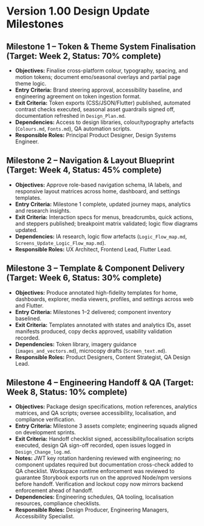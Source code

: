 # Version 1.00 Design Update Milestones

## Milestone 1 – Token & Theme System Finalisation (Target: Week 2, Status: 70% complete)
- **Objectives:** Finalise cross-platform colour, typography, spacing, and motion tokens; document emo/seasonal overlays and partial page theme logic.
- **Entry Criteria:** Brand steering approval, accessibility baseline, and engineering agreement on token ingestion format.
- **Exit Criteria:** Token exports (CSS/JSON/Flutter) published, automated contrast checks executed, seasonal asset guardrails signed off, documentation refreshed in `Design_Plan.md`.
- **Dependencies:** Access to design libraries, colour/typography artefacts (`Colours.md`, `Fonts.md`), QA automation scripts.
- **Responsible Roles:** Principal Product Designer, Design Systems Engineer.

## Milestone 2 – Navigation & Layout Blueprint (Target: Week 4, Status: 45% complete)
- **Objectives:** Approve role-based navigation schema, IA labels, and responsive layout matrices across home, dashboard, and settings templates.
- **Entry Criteria:** Milestone 1 complete, updated journey maps, analytics and research insights.
- **Exit Criteria:** Interaction specs for menus, breadcrumbs, quick actions, and steppers published; breakpoint matrix validated; logic flow diagrams updated.
- **Dependencies:** IA research, logic flow artefacts (`Logic_Flow_map.md`, `Screens_Update_Logic_Flow_map.md`).
- **Responsible Roles:** UX Architect, Frontend Lead, Flutter Lead.

## Milestone 3 – Template & Component Delivery (Target: Week 6, Status: 30% complete)
- **Objectives:** Produce annotated high-fidelity templates for home, dashboards, explorer, media viewers, profiles, and settings across web and Flutter.
- **Entry Criteria:** Milestones 1–2 delivered; component inventory baselined.
- **Exit Criteria:** Templates annotated with states and analytics IDs, asset manifests produced, copy decks approved, usability validation recorded.
- **Dependencies:** Token library, imagery guidance (`images_and_vectors.md`), microcopy drafts (`Screen_text.md`).
- **Responsible Roles:** Product Designers, Content Strategist, QA Design Lead.

## Milestone 4 – Engineering Handoff & QA (Target: Week 8, Status: 10% complete)
- **Objectives:** Package design specifications, motion references, analytics matrices, and QA scripts; oversee accessibility, localisation, and compliance verification.
- **Entry Criteria:** Milestone 3 assets complete; engineering squads aligned on development sprints.
- **Exit Criteria:** Handoff checklist signed, accessibility/localisation scripts executed, design QA sign-off recorded, open issues logged in `Design_Change_log.md`.
- **Notes:** JWT key rotation hardening reviewed with engineering; no component updates required but documentation cross-check added to QA checklist. Workspace runtime enforcement was reviewed to guarantee Storybook exports run on the approved Node/npm versions before handoff. Verification and lockout copy now mirrors backend enforcement ahead of handoff.
- **Dependencies:** Engineering schedules, QA tooling, localisation resources, compliance checklists.
- **Responsible Roles:** Design Producer, Engineering Managers, Accessibility Specialist.
